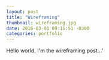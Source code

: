 ```yaml
---
layout: post
title: "Wireframing"
thumbnail: wireframing.jpg
date: 2016-03-01 09:15:51 -0300
categories: portfolio
---
```

Hello world, I'm the wireframing post...'